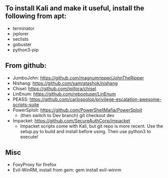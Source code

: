 ## To install Kali and make it useful, install the following from apt:

- terminator
- jxplorer
- seclists
- gobuster
- python3-pip

## From github:
- JumboJohn: https://github.com/magnumripper/JohnTheRipper
- Nishang: https://github.com/samratashok/nishang
- Chisel: https://github.com/jpillora/chisel
- LinEnum: https://github.com/rebootuser/LinEnum
- PEASS: https://github.com/carlospolop/privilege-escalation-awesome-scripts-suite
- PowerSploit: https://github.com/PowerShellMafia/PowerSploit
  - (then switch to Dev branch) git checkout dev
- Impacket: https://github.com/SecureAuthCorp/impacket
  - Impacket scripts come with Kali, but git repo is more recent. Use the setup.py to build and install before using. Then use python3 to execute!

## Misc
- FoxyProxy for firefox
- Evil-WinRM, install from gem: gem install evil-winrm
